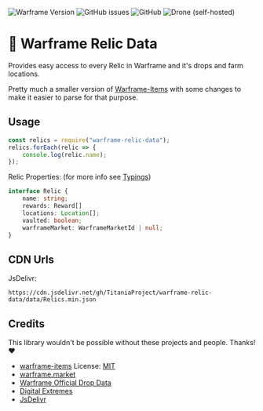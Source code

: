 ![Warframe Version](https://img.shields.io/badge/dynamic/json?color=blueviolet&label=Warframe%20Version&query=%24.version&url=https%3A%2F%2Fcdn.jsdelivr.net%2Fgh%2FTitaniaProject%2Fwarframe-relic-data%2Fdata%2Fversion.json&style=for-the-badge)
![GitHub issues](https://img.shields.io/github/issues/TitaniaProject/warframe-relic-data?style=for-the-badge)
![GitHub](https://img.shields.io/github/license/TitaniaProject/warframe-relic-data?style=for-the-badge)
![Drone (self-hosted)](https://img.shields.io/drone/build/TitaniaProject/warframe-relic-data?server=https%3A%2F%2Fci.sleepylux.xyz&style=for-the-badge)
# 📝 Warframe Relic Data

Provides easy access to every Relic in Warframe and it's drops and farm locations.

Pretty much a smaller version of [Warframe-Items](https://github.com/WFCD/warframe-items)
with some changes to make it easier to parse for that purpose. 

## Usage

```js
const relics = require("warframe-relic-data");
relics.forEach(relic => {
    console.log(relic.name);
});
```

Relic Properties:
(for more info see [Typings](index.d.ts))
```typescript
interface Relic {
    name: string;
    rewards: Reward[]
    locations: Location[];
    vaulted: boolean;
    warframeMarket: WarframeMarketId | null;
}
```

## CDN Urls

JsDelivr:
```
https://cdn.jsdelivr.net/gh/TitaniaProject/warframe-relic-data/data/Relics.min.json
```

## Credits

This library wouldn't be possible without these projects and people. Thanks! ❤️

- [warframe-items](https://github.com/WFCD/warframe-items) License: [MIT](https://github.com/WFCD/warframe-items/blob/development/LICENSE)
- [warframe.market](https://warframe.market)
- [Warframe Official Drop Data](https://n8k6e2y6.ssl.hwcdn.net/repos/hnfvc0o3jnfvc873njb03enrf56.html)
- [Digital Extremes](https://www.warframe.com/)
- [JsDelivr](https://www.jsdelivr.com/)
